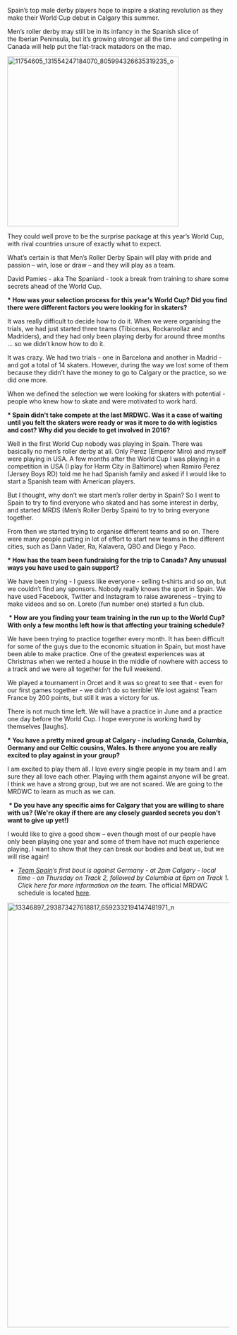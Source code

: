 <html><body><p>Spain’s top male derby players hope to inspire a skating revolution as they make their World Cup debut in Calgary this summer.

Men’s roller derby may still be in its infancy in the Spanish slice of the Iberian Peninsula, but it’s growing stronger all the time and competing in Canada will help put the flat-track matadors on the map.

<img class="wp-image-7852 aligncenter" src="https://www.scottishrollerderbyblog.com/2016/06/11754605_131554247184070_805994326635319235_o.jpg?w=680" alt="11754605_131554247184070_805994326635319235_o" width="388" height="384">

They could well prove to be the surprise package at this year’s World Cup, with rival countries unsure of exactly what to expect.

What’s certain is that Men’s Roller Derby Spain will play with pride and passion – win, lose or draw – and they will play as a team.

David Pamies - aka The Spaniard - took a break from training to share some secrets ahead of the World Cup.

<strong>* How was your selection process for this year's World Cup? Did you find there were different factors you were looking for in skaters? </strong>

It was really difficult to decide how to do it. When we were organising the trials, we had just started three teams (Tibicenas, Rockanrollaz and Madriders), and they had only been playing derby for around three months … so we didn’t know how to do it.

It was crazy. We had two trials - one in Barcelona and another in Madrid - and got a total of 14 skaters. However, during the way we lost some of them because they didn’t have the money to go to Calgary or the practice, so we did one more.

When we defined the selection we were looking for skaters with potential - people who knew how to skate and were motivated to work hard.

<strong>* Spain didn't take compete at the last MRDWC. Was it a case of waiting until you felt the skaters were ready or was it more to do with logistics and cost? Why did you decide to get involved in 2016?</strong>

Well in the first World Cup nobody was playing in Spain. There was basically no men’s roller derby at all. Only Perez (Emperor Miro) and myself were playing in USA. A few months after the World Cup I was playing in a competition in USA (I play for Harm City in Baltimore) when Ramiro Perez (Jersey Boys RD) told me he had Spanish family and asked if I would like to start a Spanish team with American players.

But I thought, why don’t we start men’s roller derby in Spain? So I went to Spain to try to find everyone who skated and has some interest in derby, and started MRDS (Men’s Roller Derby Spain) to try to bring everyone together.

From then we started trying to organise different teams and so on. There were many people putting in lot of effort to start new teams in the different cities, such as Dann Vader, Ra, Kalavera, QBO and Diego y Paco.

<strong>* How has the team been fundraising for the trip to Canada? Any unusual ways you have used to gain support?</strong>

We have been trying - I guess like everyone - selling t-shirts and so on, but we couldn’t find any sponsors. Nobody really knows the sport in Spain. We have used Facebook, Twitter and Instagram to raise awareness – trying to make videos and so on. Loreto (fun number one) started a fun club.

<strong> * How are you finding your team training in the run up to the World Cup? With only a few months left how is that affecting your training schedule?</strong>

We have been trying to practice together every month. It has been difficult for some of the guys due to the economic situation in Spain, but most have been able to make practice. One of the greatest experiences was at Christmas when we rented a house in the middle of nowhere with access to a track and we were all together for the full weekend.

We played a tournament in Orcet and it was so great to see that - even for our first games together - we didn’t do so terrible! We lost against Team France by 200 points, but still it was a victory for us.

There is not much time left. We will have a practice in June and a practice one day before the World Cup. I hope everyone is working hard by themselves [laughs].

<strong>* You have a pretty mixed group at Calgary - including Canada, Columbia, Germany and our Celtic cousins, Wales. Is there anyone you are really excited to play against in your group?</strong>

I am excited to play them all. I love every single people in my team and I am sure they all love each other. Playing with them against anyone will be great. I think we have a strong group, but we are not scared. We are going to the MRDWC to learn as much as we can.

<strong> * Do you have any specific aims for Calgary that you are willing to share with us? (We're okay if there are any closely guarded secrets you don't want to give up yet!)</strong>

I would like to give a good show – even though most of our people have only been playing one year and some of them have not much experience playing. I want to show that they can break our bodies and beat us, but we will rise again!
</p><ul>
	<li><em><a href="https://www.facebook.com/Team-Spain-114586202214208/?fref=ts" target="_blank">Team Spain</a>’s first bout is against Germany - at 2pm Calgary - local time - on Thursday on Track 2, followed by Columbia at 6pm on Track 1. Click here for more information on the team. </em>The official MRDWC schedule is located <a href="http://mrdwc.com/schedule-2016/" target="_blank">here</a>.</li>
</ul>
<img class="size-full wp-image-7853 aligncenter" src="/2016/06/13346897_293873427618817_6592332194147481971_n.jpg" alt="13346897_293873427618817_6592332194147481971_n" width="575" height="960"></body></html>
